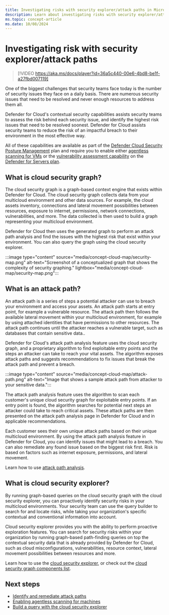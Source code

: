 ```yaml
---
title: Investigating risks with security explorer/attack paths in Microsoft Defender for Cloud
description: Learn about investigating risks with security explorer/attack paths in Microsoft Defender for Cloud.
ms.topic: concept-article
ms.date: 10/08/2024
---
```


# Investigating risk with security explorer/attack paths

> [!VIDEO https://aka.ms/docs/player?id=36a5c440-00e6-4bd8-be1f-a27fbd007119]

One of the biggest challenges that security teams face today is the number of security issues they face on a daily basis. There are numerous security issues that need to be resolved and never enough resources to address them all.

Defender for Cloud's contextual security capabilities assists security teams to assess the risk behind each security issue, and identify the highest risk issues that need to be resolved soonest. Defender for Cloud assists security teams to reduce the risk of an impactful breach to their environment in the most effective way.

All of these capabilities are available as part of the [Defender Cloud Security Posture Management](concept-cloud-security-posture-management.md) plan and require you to enable either [agentless scanning for VMs](concept-agentless-data-collection.md) or the [vulnerability assessment capability](deploy-vulnerability-assessment-vm.md) on the [Defender for Servers plan](apply-security-baseline.md).

## What is cloud security graph?

The cloud security graph is a graph-based context engine that exists within Defender for Cloud. The cloud security graph collects data from your multicloud environment and other data sources. For example, the cloud assets inventory, connections and lateral movement possibilities between resources, exposure to internet, permissions, network connections, vulnerabilities, and more. The data collected is then used to build a graph representing your multicloud environment.

Defender for Cloud then uses the generated graph to perform an attack path analysis and find the issues with the highest risk that exist within your environment. You can also query the graph using the cloud security explorer.  

:::image type="content" source="media/concept-cloud-map/security-map.png" alt-text="Screenshot of a conceptualized graph that shows the complexity of security graphing." lightbox="media/concept-cloud-map/security-map.png":::

## What is an attack path?

An attack path is a series of steps a potential attacker can use to breach your environment and access your assets. An attack path starts at entry point, for example a vulnerable resource. The attack path then follows the available lateral movement within your multicloud environment, for example by using attached identities that have permissions to other resources.  The attack path continues until the attacker reaches a vulnerable target, such as databases that contain sensitive data.. 

Defender for Cloud's attack path analysis feature uses the cloud security graph, and a proprietary algorithm to find exploitable entry points and the steps an attacker can take to reach your vital assets. The algorithm exposes attack paths and suggests recommendations to fix issues that break the attack path and prevent a breach. 

:::image type="content" source="media/concept-cloud-map/attack-path.png" alt-text="Image that shows a sample attack path from attacker to your sensitive data.":::

The attack path analysis feature uses the algorithm to scan each customer's unique cloud security graph for exploitable entry points. If an entry point is found, the algorithm searches for potential next steps an attacker could take to reach critical assets. These attack paths are then presented on the attack path analysis page in Defender for Cloud and in applicable recommendations. 

Each customer sees their own unique attack paths based on their unique multicloud environment. By using the attack path analysis feature in Defender for Cloud, you can identify issues that might lead to a breach. You can also remediate any found issue based on the biggest risk first. Risk is based on factors such as  internet exposure, permissions, and lateral movement. 

Learn how to use [attack path analysis](how-to-manage-attack-path.md).

## What is cloud security explorer?

By running graph-based queries on the cloud security graph with the cloud security explorer, you can proactively identify security risks in your multicloud environments. Your security team can use the query builder to search for and locate risks, while taking your organization's specific contextual and conventional information into account.

Cloud security explorer provides you with the ability to perform proactive exploration features. You can search for security risks within your organization by running graph-based path-finding queries on top the contextual security data that is already provided by Defender for Cloud, such as cloud misconfigurations, vulnerabilities, resource context, lateral movement possibilities between resources and more.

Learn how to use the [cloud security explorer](how-to-manage-cloud-security-explorer.md), or check out the [cloud security graph components list](attack-path-reference.md#cloud-security-graph-components-list).

## Next steps

- [Identify and remediate attack paths](how-to-manage-attack-path.md)
- [Enabling agentless scanning for machines](enable-vulnerability-assessment-agentless.md#enabling-agentless-scanning-for-machines)
- [Build a query with the cloud security explorer](how-to-manage-cloud-security-explorer.md)
